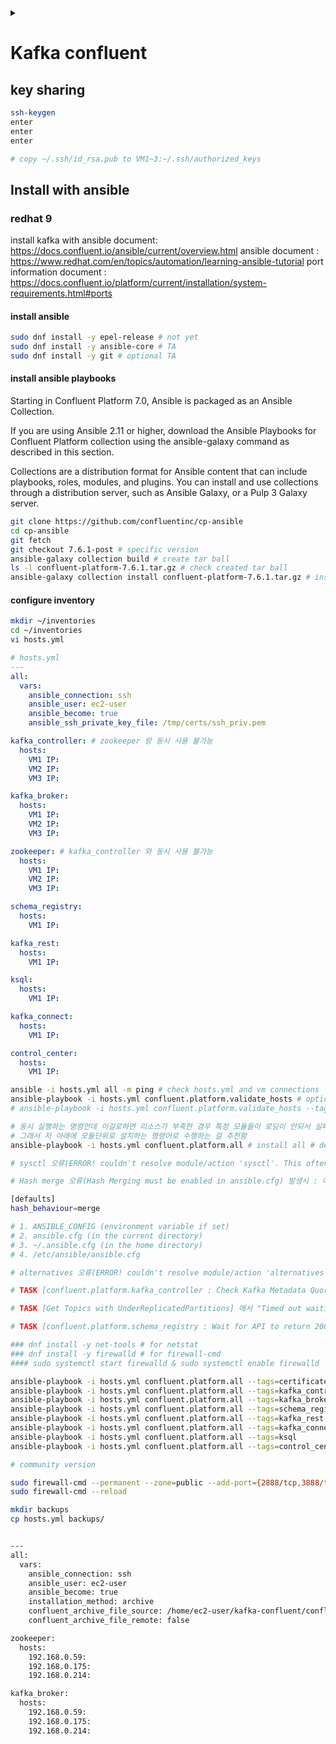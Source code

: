 <link rel="stylesheet" type="text/css" href="/css/header.css">
<link rel="stylesheet" type="text/css" href="/css/bootstrap/5.3.0-alpha1/bootstrap.css">
<div class="sticky-top bg-white pt-1 pb-2" id="header-div-max"></div>
<details id="display-none"><summary></summary>
  <script src="/js/header.js" defer="defer"></script>
  <script src="/js/table/numbering.js" defer="defer"></script>
  <script src="/js/bootstrap/5.3.0-alpha1/bootstrap.bundle.js" defer="defer"></script>
</details>

# Kafka confluent

## key sharing

```bash
ssh-keygen
enter
enter
enter

# copy ~/.ssh/id_rsa.pub to VM1~3:~/.ssh/authorized_keys
```

## Install with ansible

### redhat 9

install kafka with ansible document: https://docs.confluent.io/ansible/current/overview.html
ansible document : https://www.redhat.com/en/topics/automation/learning-ansible-tutorial
port information document : https://docs.confluent.io/platform/current/installation/system-requirements.html#ports

#### install ansible

```bash
sudo dnf install -y epel-release # not yet
sudo dnf install -y ansible-core # TA
sudo dnf install -y git # optional TA
```

#### install ansible playbooks

Starting in Confluent Platform 7.0, Ansible is packaged as an Ansible Collection.

If you are using Ansible 2.11 or higher, download the Ansible Playbooks for Confluent Platform collection using the ansible-galaxy command as described in this section.

Collections are a distribution format for Ansible content that can include playbooks, roles, modules, and plugins. You can install and use collections through a distribution server, such as Ansible Galaxy, or a Pulp 3 Galaxy server.

```bash
git clone https://github.com/confluentinc/cp-ansible
cd cp-ansible
git fetch
git checkout 7.6.1-post # specific version
ansible-galaxy collection build # create tar ball
ls -l confluent-platform-7.6.1.tar.gz # check created tar ball
ansible-galaxy collection install confluent-platform-7.6.1.tar.gz # install collection - ~/.ansible/collections/ansible_collections/confluent/platform 에 설치됨
```

#### configure inventory

```bash
mkdir ~/inventories
cd ~/inventories
vi hosts.yml

```

```yml
# hosts.yml
---
all:
  vars:
    ansible_connection: ssh
    ansible_user: ec2-user
    ansible_become: true
    ansible_ssh_private_key_file: /tmp/certs/ssh_priv.pem

kafka_controller: # zookeeper 랑 동시 사용 불가능
  hosts:
    VM1 IP:
    VM2 IP:
    VM3 IP:

kafka_broker:
  hosts:
    VM1 IP:
    VM2 IP:
    VM3 IP:

zookeeper: # kafka_controller 와 동시 사용 불가능
  hosts:
    VM1 IP:
    VM2 IP:
    VM3 IP:

schema_registry:
  hosts:
    VM1 IP:

kafka_rest:
  hosts:
    VM1 IP:

ksql:
  hosts:
    VM1 IP:

kafka_connect:
  hosts:
    VM1 IP:

control_center:
  hosts:
    VM1 IP:
```

```bash
ansible -i hosts.yml all -m ping # check hosts.yml and vm connections
ansible-playbook -i hosts.yml confluent.platform.validate_hosts # optional, validate hosts before installing kafka
# ansible-playbook -i hosts.yml confluent.platform.validate_hosts --tags=<component-name> # To validate hosts for an individual component, use the --tag flag == <component-name> can be zookeeper, kafka_broker, kafka_controller, schema_registry, kafka_rest, kafka_connect, ksql, or control_center.

# 동시 실행하는 명령언데 이걸로하면 리소스가 부족한 경우 특정 모듈들이 로딩이 안되서 실패하는 모듈이 생김
# 그래서 저 아래에 모듈단위로 설치하는 명령어로 수행하는 걸 추천함 
ansible-playbook -i hosts.yml confluent.platform.all # install all # detail log option is '-vvv' 

# sysctl 오류(ERROR! couldn't resolve module/action 'sysctl'. This often indicates a misspelling, missing collection, or incorrect module path.) 발생시 : ansible-galaxy collection install ansible.posix

# Hash merge 오류(Hash Merging must be enabled in ansible.cfg) 발생시 : 아래 값을 아래 설정중에 넣어준다. 아래 우선순위로 읽음

[defaults]
hash_behaviour=merge

# 1. ANSIBLE_CONFIG (environment variable if set)
# 2. ansible.cfg (in the current directory)
# 3. ~/.ansible.cfg (in the home directory)
# 4. /etc/ansible/ansible.cfg

# alternatives 오류(ERROR! couldn't resolve module/action 'alternatives'. This often indicates a misspelling, missing collection, or incorrect module path.) 발생시 : ansible-galaxy collection install community.general

# TASK [confluent.platform.kafka_controller : Check Kafka Metadata Quorum] 에서 "Timed out waiting for a node assignment." 오류 발생시 : 방화벽 개방 = firewall-cmd --permanent --add-port=9093/tcp # firewall-cmd --reload # 방화벽 재실행

# TASK [Get Topics with UnderReplicatedPartitions] 에서 "Timed out waiting for a node assignment." 오류 발생시 : 방화벽 개방 = firewall-cmd --permanent --add-port=9091/tcp # firewall-cmd --reload # 방화벽 재실행

# TASK [confluent.platform.schema_registry : Wait for API to return 200] 오류 발생시 : 오류 발생시 : 방화벽 개방 = firewall-cmd --permanent --add-port=8081/tcp # firewall-cmd --reload # 방화벽 재실행

### dnf install -y net-tools # for netstat
### dnf install -y firewalld # for firewall-cmd
#### sudo systemctl start firewalld & sudo systemctl enable firewalld

ansible-playbook -i hosts.yml confluent.platform.all --tags=certificate_authority
ansible-playbook -i hosts.yml confluent.platform.all --tags=kafka_controller # or ansible-playbook -i hosts.yml confluent.platform.all --tags=zookeeper # Do not install both.
ansible-playbook -i hosts.yml confluent.platform.all --tags=kafka_broker
ansible-playbook -i hosts.yml confluent.platform.all --tags=schema_registry
ansible-playbook -i hosts.yml confluent.platform.all --tags=kafka_rest
ansible-playbook -i hosts.yml confluent.platform.all --tags=kafka_connect
ansible-playbook -i hosts.yml confluent.platform.all --tags=ksql
ansible-playbook -i hosts.yml confluent.platform.all --tags=control_center # 최소 얘정도는 8기가 머신기준으로는 메모리가 부족해서 다른 서버에 띄우는걸 추천함
```

```bash
# community version

sudo firewall-cmd --permanent --zone=public --add-port={2888/tcp,3888/tcp,2181/tcp}
sudo firewall-cmd --reload

mkdir backups
cp hosts.yml backups/
```

```bash

---
all:
  vars:
    ansible_connection: ssh
    ansible_user: ec2-user
    ansible_become: true
    installation_method: archive
    confluent_archive_file_source: /home/ec2-user/kafka-confluent/confluent-community-7.6.1.tar
    confluent_archive_file_remote: false

zookeeper:
  hosts:
    192.168.0.59:
    192.168.0.175:
    192.168.0.214:

kafka_broker:
  hosts:
    192.168.0.59:
    192.168.0.175:
    192.168.0.214:
```

